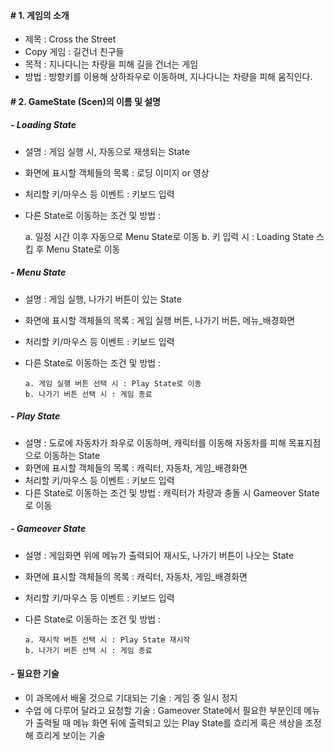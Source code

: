 #### # 1. 게임의 소개
 - 제목 : Cross the Street
 - Copy 게임 : 길건너 친구들
 - 목적 : 지나다니는 차량을 피해 길을 건너는 게임
 - 방법 : 방향키를 이용해 상하좌우로 이동하며, 지나다니는 차량을 피해 움직인다.

#### # 2. GameState (Scen)의 이름 및 설명
#####  - Loading State
 - 설명 : 게임 실행 시, 자동으로 재생되는 State
 - 화면에 표시할 객체들의 목록 : 로딩 이미지 or 영상
 - 처리할 키/마우스 등 이벤트 : 키보드 입력
 - 다른 State로 이동하는 조건 및 방법 : 


      a. 일정 시간 이후 자동으로 Menu State로 이동
      b. 키 입력 시 : Loading State 스킵 후 Menu State로 이동
  
##### - Menu State
- 설명 : 게임 실행, 나가기 버튼이 있는 State
- 화면에 표시할 객체들의 목록 : 게임 실행 버튼, 나가기 버튼, 메뉴_배경화면
- 처리할 키/마우스 등 이벤트 : 키보드 입력
- 다른 State로 이동하는 조건 및 방법 : 

      a. 게임 실행 버튼 선택 시 : Play State로 이동
      b. 나가기 버튼 선택 시 : 게임 종료

##### - Play State
- 설명 : 도로에 자동차가 좌우로 이동하며, 캐릭터를 이동해 자동차를 피해 목표지점으로 이동하는 State
- 화면에 표시할 객체들의 목록 : 캐릭터, 자동차, 게임_배경화면
- 처리할 키/마우스 등 이벤트 : 키보드 입력
- 다른 State로 이동하는 조건 및 방법 : 캐릭터가 차량과 충돌 시 Gameover State로 이동


##### - Gameover State
- 설명 : 게임화면 위에 메뉴가 출력되어 재시도, 나가기 버튼이 나오는 State
- 화면에 표시할 객체들의 목록 : 캐릭터, 자동차, 게임_배경화면
- 처리할 키/마우스 등 이벤트 : 키보드 입력 
- 다른 State로 이동하는 조건 및 방법 : 

      a. 재시작 버튼 선택 시 : Play State 재시작
      b. 나가기 버튼 선택 시 : 게임 종료
      
      
 #### - 필요한 기술
 - 이 과목에서 배울 것으로 기대되는 기술 : 게임 중 일시 정지
 - 수업 에 다루어 달라고 요청할 기술 :
 Gameover State에서 필요한 부분인데 메뉴가 출력될 때 메뉴 화면 뒤에 출력되고 있는 Play State를 흐리게 혹은 색상을 조정해 흐리게 보이는 기술
